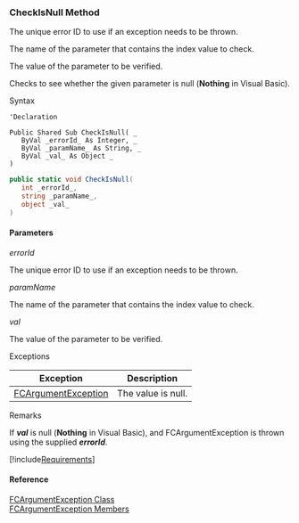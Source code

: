 ﻿### CheckIsNull Method

The unique error ID to use if an exception needs to be thrown.

The name of the parameter that contains the index value to check.

The value of the parameter to be verified.

Checks to see whether the given parameter is null (**Nothing** in Visual Basic).

Syntax

```vbnet
'Declaration

Public Shared Sub CheckIsNull( _
   ByVal _errorId_ As Integer, _
   ByVal _paramName_ As String, _
   ByVal _val_ As Object _
) 
```

```csharp
public static void CheckIsNull( 
   int _errorId_,
   string _paramName_,
   object _val_
)
```

#### Parameters

_errorId_

The unique error ID to use if an exception needs to be thrown.

_paramName_

The name of the parameter that contains the index value to check.

_val_

The value of the parameter to be verified.

Exceptions

| Exception | Description |
| --- | --- |
| [FCArgumentException](FChoice.Common~FChoice.Common.FCArgumentException.md) | The value is null. |

Remarks

If **_val_** is null (**Nothing** in Visual Basic), and FCArgumentException is thrown using the supplied **_errorId_**.

[!include[Requirements](../partials/requirements.md)]

#### Reference

[FCArgumentException Class](FChoice.Common~FChoice.Common.FCArgumentException.md)  
[FCArgumentException Members](FChoice.Common~FChoice.Common.FCArgumentException_members.md)
